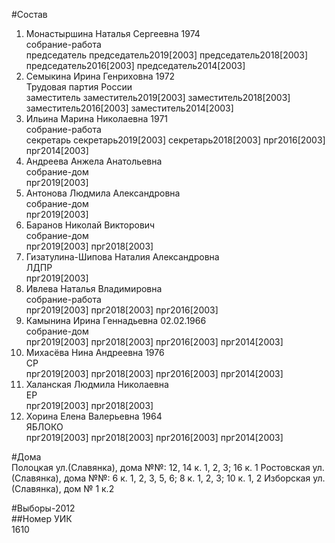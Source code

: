 #Состав  
1. Монастыршина Наталья Сергеевна 1974  
    собрание-работа  
    председатель председатель2019[2003] председатель2018[2003] председатель2016[2003] председатель2014[2003]  
2. Семыкина Ирина Генриховна 1972  
    Трудовая партия России  
    заместитель заместитель2019[2003] заместитель2018[2003] заместитель2016[2003] заместитель2014[2003]  
3. Ильина Марина Николаевна 1971  
    собрание-работа  
    секретарь секретарь2019[2003] секретарь2018[2003] прг2016[2003] прг2014[2003]  
4. Андреева Анжела Анатольевна  
    собрание-дом  
    прг2019[2003]  
5. Антонова Людмила Александровна  
    собрание-дом  
    прг2019[2003]  
6. Баранов Николай Викторович  
    собрание-дом  
    прг2019[2003] прг2018[2003]  
7. Гизатулина-Шипова Наталия Александровна  
    ЛДПР  
    прг2019[2003]  
8. Ивлева Наталья Владимировна  
    собрание-работа  
    прг2019[2003] прг2018[2003] прг2016[2003]  
9. Камынина Ирина Геннадьевна 02.02.1966  
    собрание-дом  
    прг2019[2003] прг2018[2003] прг2016[2003] прг2014[2003]  
10. Михасёва Нина Андреевна 1976  
    СР  
    прг2019[2003] прг2018[2003] прг2016[2003] прг2014[2003]  
11. Халанская Людмила Николаевна  
    ЕР  
    прг2019[2003] прг2018[2003]  
12. Хорина Елена Валерьевна 1964  
    ЯБЛОКО  
    прг2019[2003] прг2018[2003] прг2016[2003] прг2014[2003]  
  
#Дома  
Полоцкая ул.(Славянка), дома №№: 12, 14 к. 1, 2, 3; 16 к. 1 Ростовская ул.(Славянка), дома №№: 6 к. 1, 2, 3, 5, 6; 8 к. 1, 2, 3; 10 к. 1, 2 Изборская ул.(Славянка), дом № 1 к.2  
  
#Выборы-2012  
##Номер УИК  
1610  
